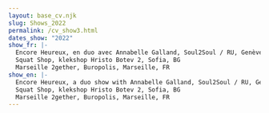 ```yaml
---
layout: base_cv.njk
slug: Shows_2022
permalink: /cv_show3.html
dates_show: "2022"
show_fr: |-
  Encore Heureux, en duo avec Annabelle Galland, Soul2Soul / RU, Genève, CH
  Squat Shop, klekshop Hristo Botev 2, Sofia, BG
  Marseille 2gether, Buropolis, Marseille, FR
show_en: |-
  Encore Heureux, a duo show with Annabelle Galland, Soul2Soul / RU, Geneva, CH
  Squat Shop, klekshop Hristo Botev 2, Sofia, BG
  Marseille 2gether, Buropolis, Marseille, FR
---
```

